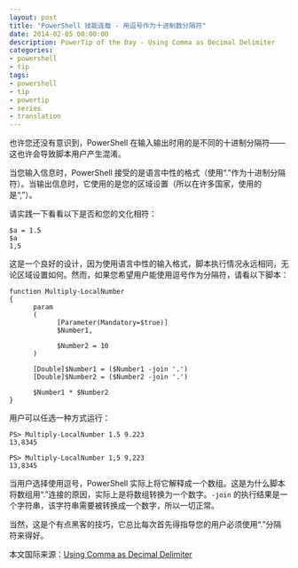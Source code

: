 ```yaml
---
layout: post
title: "PowerShell 技能连载 - 用逗号作为十进制数分隔符"
date: 2014-02-05 00:00:00
description: PowerTip of the Day - Using Comma as Decimal Delimiter
categories:
- powershell
- tip
tags:
- powershell
- tip
- powertip
- series
- translation
---
```

也许您还没有意识到，PowerShell 在输入输出时用的是不同的十进制分隔符——这也许会导致脚本用户产生混淆。

当您输入信息时，PowerShell 接受的是语言中性的格式（使用“.”作为十进制分隔符）。当输出信息时，它使用的是您的区域设置（所以在许多国家，使用的是“,”）。

请实践一下看看以下是否和您的文化相符：

	$a = 1.5
	$a
	1,5

这是一个良好的设计，因为使用语言中性的输入格式，脚本执行情况永远相同，无论区域设置如何。然而，如果您希望用户能使用逗号作为分隔符，请看以下脚本：

	function Multiply-LocalNumber
	{
	      param
	      (
	            [Parameter(Mandatory=$true)]
	            $Number1,
	
	            $Number2 = 10
	      )
	
	      [Double]$Number1 = ($Number1 -join '.')
	      [Double]$Number2 = ($Number2 -join '.')
	
	      $Number1 * $Number2
	}

用户可以任选一种方式运行：

	PS> Multiply-LocalNumber 1.5 9.223
	13,8345
	
	PS> Multiply-LocalNumber 1,5 9,223
	13,8345

当用户选择使用逗号，PowerShell 实际上将它解释成一个数组。这是为什么脚本将数组用“.”连接的原因，实际上是将数组转换为一个数字。`-join` 的执行结果是一个字符串，该字符串需要被转换成一个数字，所以一切正常。

当然，这是个有点黑客的技巧，它总比每次首先得指导您的用户必须使用“.”分隔符来得好。

<!--more-->
本文国际来源：[Using Comma as Decimal Delimiter](http://community.idera.com/powershell/powertips/b/tips/posts/using-comma-as-decimal-delimiter)
